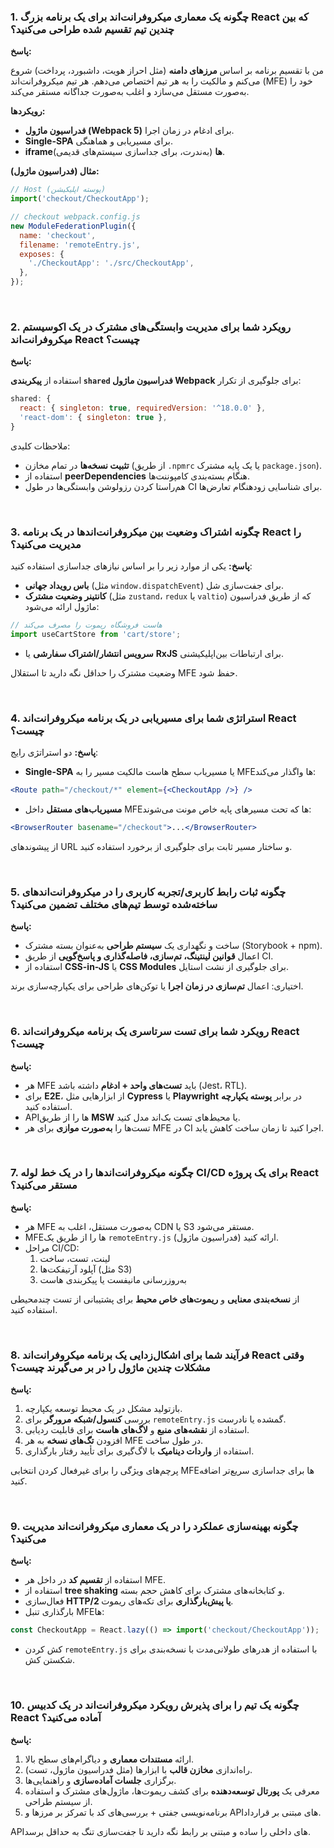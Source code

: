 ### 1. چگونه یک معماری میکروفرانت‌اند برای یک برنامه بزرگ React که بین چندین تیم تقسیم شده طراحی می‌کنید؟

**پاسخ:**

من با تقسیم برنامه بر اساس **مرزهای دامنه** (مثل احراز هویت، داشبورد، پرداخت) شروع می‌کنم و مالکیت را به هر تیم اختصاص می‌دهم. هر تیم میکروفرانت‌اند (MFE) خود را به‌صورت مستقل می‌سازد و اغلب به‌صورت جداگانه مستقر می‌کند.

**رویکردها:**

- **فدراسیون ماژول (Webpack 5)** برای ادغام در زمان اجرا.
- **Single-SPA** برای مسیریابی و هماهنگی.
- **iframeها** (به‌ندرت، برای جداسازی سیستم‌های قدیمی).

**مثال (فدراسیون ماژول):**

```jsx
// Host (پوسته اپلیکیشن)
import('checkout/CheckoutApp');

// checkout webpack.config.js
new ModuleFederationPlugin({
  name: 'checkout',
  filename: 'remoteEntry.js',
  exposes: {
    './CheckoutApp': './src/CheckoutApp',
  },
});
```

<br />

### 2. رویکرد شما برای مدیریت وابستگی‌های مشترک در یک اکوسیستم میکروفرانت‌اند React چیست؟

**پاسخ:**

استفاده از **پیکربندی `shared` فدراسیون ماژول Webpack** برای جلوگیری از تکرار:

```jsx
shared: {
  react: { singleton: true, requiredVersion: '^18.0.0' },
  'react-dom': { singleton: true },
}
```

ملاحظات کلیدی:

- **تثبیت نسخه‌ها** در تمام مخازن (از طریق `.npmrc` یا یک پایه مشترک `package.json`).
- استفاده از **peerDependencies** هنگام بسته‌بندی کامپوننت‌ها.
- هم‌راستا کردن رزولوشن وابستگی‌ها در طول CI برای شناسایی زودهنگام تعارض‌ها.

<br />

### 3. چگونه اشتراک وضعیت بین میکروفرانت‌اندها در یک برنامه React را مدیریت می‌کنید؟

**پاسخ:**
یکی از موارد زیر را بر اساس نیازهای جداسازی استفاده کنید:

- **باس رویداد جهانی** (مثل `window.dispatchEvent`) برای جفت‌سازی شل.
- **کانتینر وضعیت مشترک** (مثل `zustand`، `redux` یا `valtio`) که از طریق فدراسیون ماژول ارائه می‌شود:

```jsx
// هاست فروشگاه ریموت را مصرف می‌کند
import useCartStore from 'cart/store';
```

- **سرویس انتشار/اشتراک سفارشی** یا **RxJS** برای ارتباطات بین‌اپلیکیشنی.

وضعیت مشترک را حداقل نگه دارید تا استقلال MFE حفظ شود.

<br />

### 4. استراتژی شما برای مسیریابی در یک برنامه میکروفرانت‌اند React چیست؟

**پاسخ:**
دو استراتژی رایج:

- **Single-SPA** یا مسیریاب سطح هاست مالکیت مسیر را به MFEها واگذار می‌کند:

```jsx
<Route path="/checkout/*" element={<CheckoutApp />} />
```

- **مسیریاب‌های مستقل** داخل MFEها که تحت مسیرهای پایه خاص مونت می‌شوند:

```jsx
<BrowserRouter basename="/checkout">...</BrowserRouter>
```

از پیشوندهای URL و ساختار مسیر ثابت برای جلوگیری از برخورد استفاده کنید.

<br />

### 5. چگونه ثبات رابط کاربری/تجربه کاربری را در میکروفرانت‌اندهای ساخته‌شده توسط تیم‌های مختلف تضمین می‌کنید؟

**پاسخ:**

- ساخت و نگهداری یک **سیستم طراحی** به‌عنوان بسته مشترک (Storybook + npm).
- اعمال **قوانین لینتینگ، تم‌سازی، فاصله‌گذاری و پاسخ‌گویی** از طریق CI.
- استفاده از **CSS-in-JS** یا **CSS Modules** برای جلوگیری از نشت استایل.

اختیاری: اعمال **تم‌سازی در زمان اجرا** یا توکن‌های طراحی برای یکپارچه‌سازی برند.

<br />

### 6. رویکرد شما برای تست سرتاسری یک برنامه میکروفرانت‌اند React چیست؟

**پاسخ:**

- هر MFE باید **تست‌های واحد + ادغام** داشته باشد (Jest، RTL).
- برای **E2E**، از ابزارهایی مثل **Cypress** یا **Playwright** در برابر **پوسته یکپارچه** استفاده کنید.
- APIها را از طریق **MSW** یا محیط‌های تست بک‌اند مدل کنید.
- تست‌ها را **به‌صورت موازی** برای هر MFE در CI اجرا کنید تا زمان ساخت کاهش یابد.

<br />

### 7. چگونه میکروفرانت‌اندها را در یک خط لوله CI/CD برای یک پروژه React مستقر می‌کنید؟

**پاسخ:**

- هر MFE به‌صورت مستقل، اغلب به CDN یا S3 مستقر می‌شود.
- MFEها را از طریق یک `remoteEntry.js` (فدراسیون ماژول) ارائه کنید.
- مراحل CI/CD:
  1. لینت، تست، ساخت
  2. آپلود آرتیفکت‌ها (مثل S3)
  3. به‌روزرسانی مانیفست یا پیکربندی هاست

از **نسخه‌بندی معنایی** و **ریموت‌های خاص محیط** برای پشتیبانی از تست چندمحیطی استفاده کنید.

<br />

### 8. فرآیند شما برای اشکال‌زدایی یک برنامه میکروفرانت‌اند React وقتی مشکلات چندین ماژول را در بر می‌گیرند چیست؟

**پاسخ:**

1. بازتولید مشکل در یک محیط توسعه یکپارچه.
2. بررسی **کنسول/شبکه مرورگر** برای `remoteEntry.js` گمشده یا نادرست.
3. استفاده از **نقشه‌های منبع** و **لاگ‌های هاست** برای قابلیت ردیابی.
4. افزودن **تگ‌های نسخه** به هر MFE در طول ساخت.
5. استفاده از **واردات دینامیک** با لاگ‌گیری برای تأیید رفتار بارگذاری.

پرچم‌های ویژگی را برای غیرفعال کردن انتخابی MFEها برای جداسازی سریع‌تر اضافه کنید.

<br />

### 9. چگونه بهینه‌سازی عملکرد را در یک معماری میکروفرانت‌اند مدیریت می‌کنید؟

**پاسخ:**

- استفاده از **تقسیم کد** در داخل هر MFE.
- استفاده از **tree shaking** و کتابخانه‌های مشترک برای کاهش حجم بسته.
- فعال‌سازی **HTTP/2 یا پیش‌بارگذاری** برای تکه‌های ریموت.
- بارگذاری تنبل MFEها:

```jsx
const CheckoutApp = React.lazy(() => import('checkout/CheckoutApp'));
```

- کش کردن `remoteEntry.js` با استفاده از هدرهای طولانی‌مدت با نسخه‌بندی برای شکستن کش.

<br />

### 10. چگونه یک تیم را برای پذیرش رویکرد میکروفرانت‌اند در یک کدبیس React آماده می‌کنید؟

**پاسخ:**

1. ارائه **مستندات معماری** و دیاگرام‌های سطح بالا.
2. راه‌اندازی **مخازن قالب** با ابزارها (مثل فدراسیون ماژول، تست).
3. برگزاری **جلسات آماده‌سازی** و راهنمایی‌ها.
4. معرفی یک **پورتال توسعه‌دهنده** برای کشف ریموت‌ها، ماژول‌های مشترک و استفاده از سیستم طراحی.
5. برنامه‌نویسی جفتی + بررسی‌های کد با تمرکز بر مرزها و APIهای مبتنی بر قرارداد.

APIهای داخلی را ساده و مبتنی بر رابط نگه دارید تا جفت‌سازی تنگ به حداقل برسد.